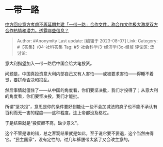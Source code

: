 # 一带一路
[中方回应意方考虑不再延期共建「一带一路」合作文件，称合作文件极大激发双方合作热情和潜力，透露哪些信息？](https://www.zhihu.com/question/615590178/answer/3153423004)

> Author: #Anonymity
> Last update: [编辑于 2023-08-07]
> Link:
> Category: #【答集】/04-社科答集
> Tag: #5-社会科学/3-经济学/3c-经贸
> 评论区:
> 泛讨论:

意大利指望加入一带一路后中国会给大笔投资。

问题是，中国真投资意大利内部自己又有人害怕——或被要求害怕——得睡不着觉，要拼命否决和捣乱。

然后事情就僵住了——从中国的角度看，你们要坚决批，我们才投得了；从意大利的角度看，你们要坚决投，我们才能批。

所谓“坚决投”，意思是你的条件要好到能让一些不会加减法的疯子也不能不承认有百利而无一害的程度——这种程度，连上帝都没及格过。

于是结果就是“投资额不高，缺少意义”。

这个不管是谁的错，总之客观结果就是如此。至于说它要不要退，这个当然由得它。“民主国家”，没有定性的，过几年裤腰带太紧了又会改主意的。
